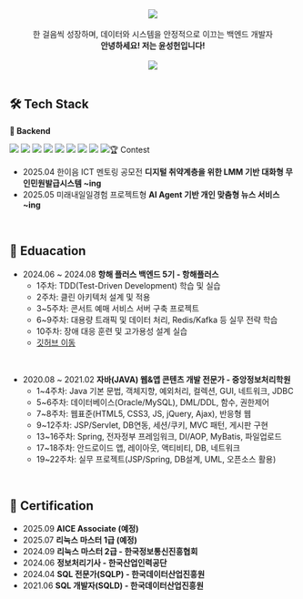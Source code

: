 <div align="center">
  <img src="https://github.com/user-attachments/assets/b73ce838-f9e9-4c2e-bfdb-c38670fb58dd" />
</div>
<br>

<div font_size: 2erm, align="center">
    한 걸음씩 성장하며, 데이터와 시스템을 안정적으로 이끄는 백엔드 개발자 <br>
    <b>안녕하세요! 저는 윤성헌입니다! </b>
</div>

<br>

<div align="center">
  <a href="https://velog.io/@mabest123/posts">
  <img src="https://img.shields.io/badge/Velog-90ee90?style=for-the-badge&logo=velog&logoColor=black">
  </a>
</div>

<br>

## 🛠 Tech Stack

**🔧 Backend**

<div>
<img src="https://img.shields.io/badge/Java-007396?style=for-the-badge&logo=openjdk&logoColor=white">
<img src="https://img.shields.io/badge/Python-3776AB?style=for-the-badge&logo=python&logoColor=white">
<img src="https://img.shields.io/badge/C-00599C?style=for-the-badge&logo=c&logoColor=white">
<img src="https://img.shields.io/badge/PHP-777BB4?style=for-the-badge&logo=php&logoColor=white">
<img src="https://img.shields.io/badge/SpringBoot-6DB33F?style=for-the-badge&logo=springboot&logoColor=white">
<img src="https://img.shields.io/badge/Oracle-F80000?style=for-the-badge&logo=oracle&logoColor=white">
<img src="https://img.shields.io/badge/MySQL-4479A1?style=for-the-badge&logo=mysql&logoColor=white">
<img src="https://img.shields.io/badge/JPA-FF6F00?style=for-the-badge&logo=jpa&logoColor=white">
<img src="https://img.shields.io/badge/MyBatis-6DB33F?style=for-the-badge&log현
<br><br>
<b>Tech Stack</b> <br>
Java8, 전자정부 표준프레임워크, MyBatis, mySql, HTML5, CSS3  <br><br>
<b>What was difficult</b> <br>
비표준 문서 포맷이 다양하고 구조가 복잡해서 변환 과정에서 예상치 못한 오류가 자주 발생했음 <br><br>
<b>What I learned</b> <br>
비표준 데이터를 표준화하는 실무 경험을 쌓았고, 시스템 연계와 협업의 중요성을 깊이 느낌

<br><br>
<b>Moza Racing 제품 및 브랜드 홍보를 위한 웹 플랫폼 구축 (2024.01 ~ 2024.02) </b>
<br><br>
<b>Decription</b> <br>
레이싱 시뮬레이터 브랜드 공식 사이트 구축, 제품 정보·이벤트·구매 연동, 관리자 페이지 개발
<br><br>
<b>Tech Stack</b> <br>
PHP, HTML5, CSS3, JavaScript <br><br>
<b>What was difficult</b> <br>
카카오톡 API 연동 및 AI 챗봇 자연스러운 답변 설계, 다양한 문의 유형 처리 로직 구현이 어려웠음 <br><br>
<b>What I learned</b> <br>
실제 사용자 문의 패턴을 분석하면서 서비스 품질과 고객 경험의 중요성을 체감, 자동화의 실효성을 경험함

<br><br>

<b> 투비네트웍스 글로벌 (2021.10 ~ 2023.12) - FullStack Developer </b> <br>
<br>
<b>카카오톡 채널 A/S 자동 응대 서비스 (2023.10 ~ 2024.01) </b>
<br><br>
<b>Decription</b> <br>
카카오톡 채널 AI 학습 및 DB 연동으로 A/S 문의 자동화, 제품 A/S·배송 진행 상황 실시간 안내
<br><br>
<b>Tech Stack</b> <br>
Java17, PHP, HTML/CSS, JavaScript <br><br>
<b>What was difficult</b> <br>
다양한 제품군과 복잡한 게임 호환성 정보를 체계적으로 정리하고, PHP를 이용 사용자 친화적으로 UI/UX 설계하는 데 시간과 노력이 많이 들었음 <br><br>
<b>What I learned</b> <br>
PHP를 활용해 효율적으로 기능을 구현할 수 있었고, 사용자 중심의 UI/UX 설계가 사이트 완성도와 만족도를 높이는 데 결정적임을 다시 한 번 느낌

<br><br>

<b>Data WareHouse Lead (2023.01 ~ 2023.04) </b>
<br><br>
<b>Description</b> <br>
ERP 고도화 위한 DW 구축, 데이터 정규화/비정규화, 쿼리 최적화, 외부 API·Line 알림 연동, 데이터 시각화 <br><br>
<b>Tech Stack</b> <br>
Java8, Springboot, MySQL, jQuery, Mybatis, SVN <br><br>
<b>What was difficult</b> <br>
방대한 데이터 구조 변경, 쿼리 최적화와 데이터 정합성 유지, 외부 API 연동 이슈 해결이 어려웠음 <br><br>
<b>What I learned</b> <br>
대용량 데이터 처리와 성능 최적화의 중요성, 데이터 기반 의사결정의 가치를 체감함

<br><br>

<b>사용자 권한 레벨에 따른 어드민 페이지 접근 및 관리 체계 구축 (2022.07 ~ 2022.08)</b>
<br><br>
<b>Description</b> <br>
역할별 권한 분리, 데이터 접근 제어, 휴가·서류 승인 등 어드민 업무 권한 세분화<br><br>
<b>Tech Stack</b> <br>
Java17, Springboot, MySQL, jQuery, Mybatis, SVN <br><br>
<b>What was difficult</b> <br>
복잡한 권한 설계와 예외처리, 권한별 데이터 범위 제어 로직 구현에 어려웠음 <br><br>
<b>What I learned</b> <br>
체계적인 권한 관리가 보안과 효율 모두에 필수적임을 실감, 실무에 적용할 수 있는 설계 경험을 쌓음

<br><br>

<b>Giveaway / Prelaunching Event (2021.11 ~ 2022.02)</b>
<br><br>
<b>Description</b> <br>
이벤트 시스템 기획·개발·운영, 어드민 연동, 데이터 분석·시각화, 알람 기능, 매출 300% 성장 기여<br><br>
<b>Tech Stack</b> <br>
WordPress(PHP), MySQL, MyBatis, HTML/CSS, SVN <br><br>
<b>What was difficult</b> <br>
모든 개발을 혼자 담당하며 기획, 개발, 운영, 유지보수까지 전 과정 책임져야 해 부담이 컸음 <br><br>
<b>What I learned</b> <br>
전체 개발 프로세스를 직접 경험하며 책임감과 문제 해결 능력, 데이터 기반 마케팅의 효과를 배움

<br><br>

<b>Admin 고도화 (2021.10 ~ 2023.12)</b>
<br><br>
<b>Description</b> <br>
엑셀 루틴 Rest API 자동화, 코드 모듈화, 권한 관리, SHA-256 암호화, 업무 효율 60%↑<br><br>
<b>Tech Stack</b> <br>
Java8, Springboot, MySQL, jQuery, Mybatis, SVN <br><br>
<b>What was difficult</b> <br>
기존 복잡한 코드 리팩토링과 자동화 시스템 전환 과정에서 레거시 이슈와 사용자 저항이 있었음 <br><br>
<b>What I learned</b> <br>
자동화와 코드 개선의 중요성, 사용자 피드백 반영의 필요성, 보안 강화의 실질적 효과를 경험함

<br><br>


<b> 솔트웨어 (2021.07 ~ 2021.10) </b> <br>
<b> Backend Developer </b>
<br>

<b>부산항만공사 프로젝트 (2021.07 ~ 2023.09)</b>
<br><br>
<b>Description</b> <br>
Rest API 기반 주차 관리 시스템, 비품 관리 시스템 개발 <br><br>
<b>Tech Stack</b> <br>
Java8, Springboot, MySQL, iBatis, Git <br><br>
<b>What was difficult</b> <br>
공공기관 표준 준수와 다양한 이해관계자 요구사항 반영, 시스템 연동 테스트 과정에서의 복잡성을 경험 <br><br>
<b>What I learned</b> <br>
공공 SI 프로젝트의 체계적 프로세스 경험, API 설계와 협업의 중요성, 실무에서의 요구사항 분석 역량 강화

<br>

## 🏆 Contest
- 2025.04 한이음 ICT 멘토링 공모전 <b>디지털 취약계층을 위한 LMM 기반 대화형 무인민원발급시스템 ~ing</b>
- 2025.05 미래내일일경험 프로젝트형 <b> AI Agent 기반 개인 맞춤형 뉴스 서비스 ~ing </b>

<br>

## 📖 Eduacation
- 2024.06 ~ 2024.08 <b>항해 플러스 백엔드 5기 - 항해플러스 </b>  
  - 1주차: TDD(Test-Driven Development) 학습 및 실습 
  - 2주차: 클린 아키텍처 설계 및 적용 
  - 3~5주차: 콘서트 예매 서비스 서버 구축 프로젝트 
  - 6~9주차: 대용량 트래픽 및 데이터 처리, Redis/Kafka 등 실무 전략 학습 
  - 10주차: 장애 대응 훈련 및 고가용성 설계 실습
  - <a href="https://github.com/Len-Yoon/hhplus_concert_service">깃허브 이동</a>
  
<br>

- 2020.08 ~ 2021.02 <b>자바(JAVA) 웹&앱 콘텐츠 개발 전문가 - 중앙정보처리학원 </b>
  - 1~4주차: Java 기본 문법, 객체지향, 예외처리, 컬렉션, GUI, 네트워크, JDBC <br>
  - 5~6주차: 데이터베이스(Oracle/MySQL), DML/DDL, 함수, 권한제어 <br>
  - 7~8주차: 웹표준(HTML5, CSS3, JS, jQuery, Ajax), 반응형 웹 <br>
  - 9~12주차: JSP/Servlet, DB연동, 세션/쿠키, MVC 패턴, 게시판 구현 <br>
  - 13~16주차: Spring, 전자정부 프레임워크, DI/AOP, MyBatis, 파일업로드 <br>
  - 17~18주차: 안드로이드 앱, 레이아웃, 액티비티, DB, 네트워크 <br>
  - 19~22주차: 실무 프로젝트(JSP/Spring, DB설계, UML, 오픈소스 활용) 

<br>

 ## 📒 Certification
 - 2025.09 <b> AICE Associate (예정) </b> <br>
 - 2025.07 <b> 리눅스 마스터 1급 (예정) </b> <br>
 - 2024.09 <b>리눅스 마스터 2급 - 한국정보통신진흥협회</b> <br>
 - 2024.06 <b>정보처리기사 - 한국산업인력공단</b> <br>
 - 2024.04 <b>SQL 전문가(SQLP) - 한국데이터산업진흥원</b> <br>
 - 2021.06 <b>SQL 개발자(SQLD) - 한국데이터산업진흥원</b> <br>






